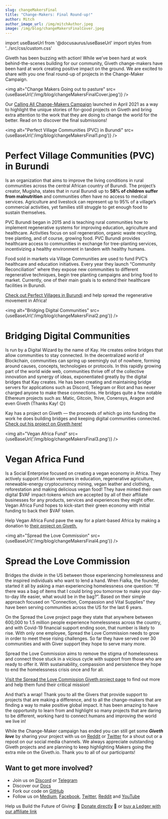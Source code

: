 ```yaml
---
slug: changeMakersFinal
title: "Change-Makers: Final Round-up!"
author: Mitch
author_image_url: /img/mitchAuthor.jpeg
image: /img/blog/changeMakersFinalCover.jpeg
---
```

import useBaseUrl from '@docusaurus/useBaseUrl'
import styles from '../src/css/custom.css'



Giveth has been buzzing with action! While we’ve been hard at work behind-the-scenes building for our community, Giveth change-makers have been hard at work creating positive impact on the ground. We are excited to share with you one final round-up of projects in the Change-Maker Campaign.

<img alt="Change Makers Going out to pasture" src={useBaseUrl('/img/blog/changeMakersFinalCover.jpeg')}  />

Our [Calling All Change-Makers Campaign](/blog/changeMakers) launched in April 2021 as a way to highlight the unique stories of for-good projects on Giveth and bring extra attention to the work that they are doing to change the world for the better. Read on to discover the final submissions!

<img alt="Perfect Village Communities (PVC) in Burundi" src={useBaseUrl('/img/blog/changeMakersFinal1.png')}  />

Perfect Village Communities (PVC) in Burundi
============================================

Is an organization that aims to improve the living conditions in rural communities across the central African country of Burundi. The project’s creator, Mugisha, states that in rural Burundi up to **58% of children suffer from malnutrition** and communities often have no access to medical services. Agriculture and livestock can represent up to 95% of a village’s commercial activities, yet families still struggle to get enough food to sustain themselves.

PVC Burundi began in 2015 and is teaching rural communities how to implement regenerative systems for improving education, agriculture and healthcare. Activities focus on soil regeneration, organic waste recycling, tree planting, and of course, growing food. PVC Burundi provides healthcare access to communities in exchange for tree-planting services, incentivizing a healthy environment in tandem with healthy humans.

Food sold in markets via Village Communities are used to fund PVC’s healthcare and education initiatives. Every year they launch “Community Reconciliation” where they expose new communities to different regenerative techniques, begin tree planting campaigns and bring food to market. Currently, one of their main goals is to extend their healthcare facilities in Burundi.

[Check out Perfect Villages in Burundi](https://giveth.io/project/CREATING-THE-PERFECT-VILLAGES-IN-BURUNDI) and help spread the regenerative movement in Africa!

<img alt="Bridging Digital Communities" src={useBaseUrl('/img/blog/changeMakersFinal2.png')}  />

Bridging Digital Communities
============================

Is run by a Digital Wizard by the name of Kay. He creates online bridges that allow communities to stay connected. In the decentralized world of Blockchain, communities can spring up seemingly out of nowhere, forming around causes, concepts, technologies or protocols. In this rapidly growing part of the world wide web, communities thrive off of the collective innovation and synergy of ideas, exponentiated greatly by the digital bridges that Kay creates. He has been creating and maintaining bridge servers for applications such as Discord, Telegram or Riot and has never charged anyone to make these connections. He bridges quite a few notable Ethereum projects such as: Matic, Gitcoin, 1hive, Conensys, Aragon and even Giveth (Thanks Kay! 😉)

Kay has a project on Giveth — the proceeds of which go into funding the work he does building bridges and keeping digital communities connected. [Check out his project on Giveth here!](https://giveth.io/project/Bridging-Digital-Communities-1)

<img alt="Vegan Africa Fund" src={useBaseUrl('/img/blog/changeMakersFinal3.png')}  />

Vegan Africa Fund
=================

Is a Social Enterprise focused on creating a vegan economy in Africa. They actively support African ventures in education, regenerative agriculture, renewable-energy cryptocurrency mining, vegan leather and clothing, reforestation and making delicious vegan food! They have minted their own digital $VAF impact-tokens which are accepted by all of their affiliate businesses for any products, services and experiences they might offer. Vegan Africa Fund hopes to kick-start their green economy with initial funding to back their $VAF token.

Help Vegan Africa Fund pave the way for a plant-based Africa by making a donation to [their project on Giveth.](https://giveth.io/project/vegan-africa-fund)

<img alt="Spread the Love Commission" src={useBaseUrl('/img/blog/changeMakersFinal4.png')}  />

Spread the Love Commission
==========================

Bridges the divide in the US between those experiencing homelessness and the inspired individuals who want to lend a hand. Wren Fialka, the founder, started it all by asking a man experiencing homelessness one question: “If there was a bag of items that I could bring you tomorrow to make your day-to-day life easier, what would be in the bag?”. Based on their simple approach focused on “Connection, Compassion and Vital Supplies” they have been serving communities across the US for the last 6 years.

On the Spread the Love project page they state that anywhere between 600,000 to 1.5 million people experience homelessness across the country, and with Covid-19 financial support ending soon, that number is likely to rise. With only one employee, Spread the Love Commission needs to grow in order to meet these rising challenges. So far they have served over 30 communities and with Giver support they hope to serve many more.

Spread the Love Commission aims to remove the stigma of homelessness and connect those stuck in a vicious cycle with support from those who are ready to offer it. With sustainability, compassion and persistence they hope to end the homelessness crisis once and for all.

[Visit the Spread the Love Commission Giveth project page](https://giveth.io/project/spread-the-love-commission) to find out more and help them fund their critical mission!

And that’s a wrap! Thank you to all the Givers that provide support to projects that are making a difference, and to all the change-makers that are finding a way to make positive global impact. It has been amazing to have the opportunity to learn from and highlight so many projects that are daring to be different, working hard to connect humans and improving the world we live in!

While the Change-Maker campaign has ended you can still get some **_Giveth love_** by sharing your project with us on [Reddit](https://www.reddit.com/r/giveth/) or [Twitter](https://twitter.com/Givethio) for a shout out or a repost on our social media channels. We always appreciate outstanding Giveth projects and are planning to keep highlighting Makers going the extra mile on the Giveth.io. Thank you to all of our participants!

Want to get more involved?
--------------------------

*   Join us on [Discord](https://discord.gg/JftjK8Un3z) or [Telegram](http://t.me/givethio)
*   Discover our [Docs](https://docs.giveth.io/)
*   Fork our code on [GitHub](https://github.com/Giveth/)
*   Follow us on [Medium](http://medium.com/giveth/), [Facebook](https://www.facebook.com/givethio), [Twitter](http://twitter.com/givethio), [Reddit](https://www.reddit.com/r/giveth/) and [YouTube](https://www.youtube.com/channel/UClfutpRoY0WTVnq0oB0E0wQ)

Help us Build the Future of Giving: 🦄 [Donate directly](http://donate.giveth.io/) 🦄 or [buy a Ledger with our affiliate link](https://www.ledgerwallet.com/products/ledger-nano-s?utm_source=&utm_medium=affiliate&utm_campaign=d663)
